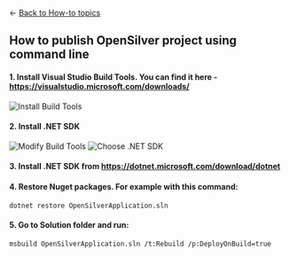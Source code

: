 ← [Back to How-to topics](/docs/9/93)
## How to publish OpenSilver project using command line

#### 1. Install Visual Studio Build Tools. You can find it here - https://visualstudio.microsoft.com/downloads/

![Install Build Tools](https://raw.githubusercontent.com/UserwareDocumentation/userware-docs/main/images/b66b5f437b1b444a8fc4e46ca4dab944.png)

#### 2. Install .NET SDK

![Modify Build Tools](https://raw.githubusercontent.com/UserwareDocumentation/userware-docs/main/images/c313aa52928042269764de0e27a9bed1.png)
![Choose .NET SDK](https://raw.githubusercontent.com/UserwareDocumentation/userware-docs/main/images/ead67bbd425647e289833616ae07924a.png)

#### 3. Install .NET SDK from  https://dotnet.microsoft.com/download/dotnet

#### 4. Restore Nuget packages. For example with this command:
```
dotnet restore OpenSilverApplication.sln
```

#### 5. Go to Solution folder and run:
```
msbuild OpenSilverApplication.sln /t:Rebuild /p:DeployOnBuild=true
```